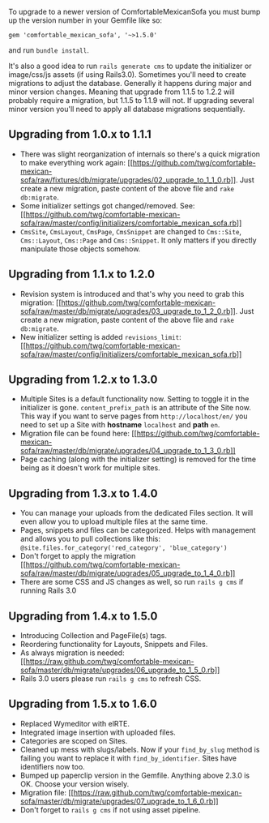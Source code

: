 To upgrade to a newer version of ComfortableMexicanSofa you must bump up the version number in your Gemfile like so:

    gem 'comfortable_mexican_sofa', '~>1.5.0'

and run `bundle install`. 

It's also a good idea to run `rails generate cms` to update the initializer or image/css/js assets (if using Rails3.0). Sometimes you'll need to create migrations to adjust the database. Generally it happens during major and minor version changes. Meaning that upgrade from 1.1.5 to 1.2.2 will probably require a migration, but 1.1.5 to 1.1.9 will not. If upgrading several minor version you'll need to apply all database migrations sequentially.

## Upgrading from 1.0.x to 1.1.1
* There was slight reorganization of internals so there's a quick migration to make everything work again: [[https://github.com/twg/comfortable-mexican-sofa/raw/fixtures/db/migrate/upgrades/02_upgrade_to_1_1_0.rb]]. Just create a new migration, paste content of the above file and `rake db:migrate`.
* Some initializer settings got changed/removed. See: [[https://github.com/twg/comfortable-mexican-sofa/raw/master/config/initializers/comfortable_mexican_sofa.rb]]
* `CmsSite`, `CmsLayout`, `CmsPage`, `CmsSnippet` are changed to `Cms::Site`, `Cms::Layout`, `Cms::Page` and `Cms::Snippet`. It only matters if you directly manipulate those objects somehow.

## Upgrading from 1.1.x to 1.2.0
* Revision system is introduced and that's why you need to grab this migration: [[https://github.com/twg/comfortable-mexican-sofa/raw/master/db/migrate/upgrades/03_upgrade_to_1_2_0.rb]]. Just create a new migration, paste content of the above file and `rake db:migrate`.
* New initializer setting is added `revisions_limit`: [[https://github.com/twg/comfortable-mexican-sofa/raw/master/config/initializers/comfortable_mexican_sofa.rb]]

## Upgrading from 1.2.x to 1.3.0
* Multiple Sites is a default functionality now. Setting to toggle it in the initializer is gone. `content_prefix_path` is an attribute of the Site now. This way if you want to serve pages from `http://localhost/en/` you need to set up a Site with **hostname** `localhost` and **path** `en`.
* Migration file can be found here: [[https://github.com/twg/comfortable-mexican-sofa/raw/master/db/migrate/upgrades/04_upgrade_to_1_3_0.rb]]
* Page caching (along with the initializer setting) is removed for the time being as it doesn't work for multiple sites.

## Upgrading from 1.3.x to 1.4.0
* You can manage your uploads from the dedicated Files section. It will even allow you to upload multiple files at the same time.
* Pages, snippets and files can be categorized. Helps with management and allows you to pull collections like this: `@site.files.for_category('red_category', 'blue_category')`
* Don't forget to apply the migration [[https://github.com/twg/comfortable-mexican-sofa/raw/master/db/migrate/upgrades/05_upgrade_to_1_4_0.rb]]
* There are some CSS and JS changes as well, so run `rails g cms` if running Rails 3.0

## Upgrading from 1.4.x to 1.5.0
* Introducing Collection and PageFile(s) tags.
* Reordering functionality for Layouts, Snippets and Files.
* As always migration is needed: [[https://raw.github.com/twg/comfortable-mexican-sofa/master/db/migrate/upgrades/06_upgrade_to_1_5_0.rb]]
* Rails 3.0 users please run `rails g cms` to refresh CSS.

## Upgrading from 1.5.x to 1.6.0
* Replaced Wymeditor with elRTE.
* Integrated image insertion with uploaded files.
* Categories are scoped on Sites.
* Cleaned up mess with slugs/labels. Now if your `find_by_slug` method is failing you want to replace it with `find_by_identifier`. Sites have identifiers now too.
* Bumped up paperclip version in the Gemfile. Anything above 2.3.0 is OK. Choose your version wisely.
* Migration file: [[https://raw.github.com/twg/comfortable-mexican-sofa/master/db/migrate/upgrades/07_upgrade_to_1_6_0.rb]]
* Don't forget to `rails g cms` if not using asset pipeline.